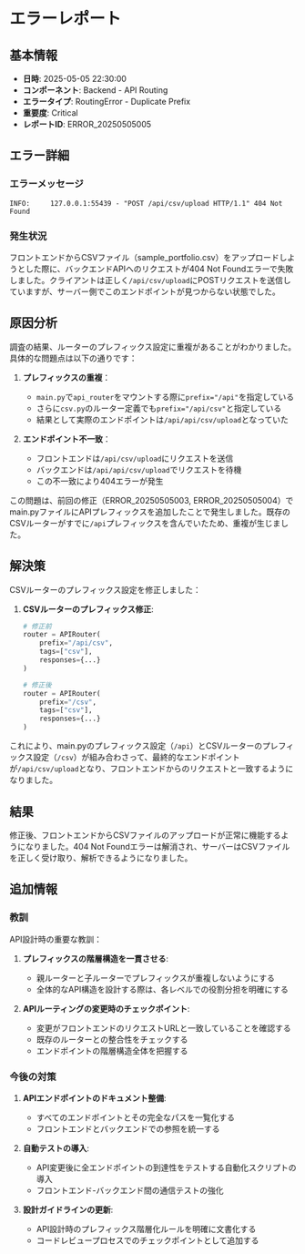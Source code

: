 # エラーレポート

## 基本情報

- **日時**: 2025-05-05 22:30:00
- **コンポーネント**: Backend - API Routing
- **エラータイプ**: RoutingError - Duplicate Prefix
- **重要度**: Critical
- **レポートID**: ERROR_20250505005

## エラー詳細

### エラーメッセージ

```
INFO:     127.0.0.1:55439 - "POST /api/csv/upload HTTP/1.1" 404 Not Found
```

### 発生状況

フロントエンドからCSVファイル（sample_portfolio.csv）をアップロードしようとした際に、バックエンドAPIへのリクエストが404 Not Foundエラーで失敗しました。クライアントは正しく`/api/csv/upload`にPOSTリクエストを送信していますが、サーバー側でこのエンドポイントが見つからない状態でした。

## 原因分析

調査の結果、ルーターのプレフィックス設定に重複があることがわかりました。具体的な問題点は以下の通りです：

1. **プレフィックスの重複**：
   - `main.py`で`api_router`をマウントする際に`prefix="/api"`を指定している
   - さらに`csv.py`のルーター定義でも`prefix="/api/csv"`と指定している
   - 結果として実際のエンドポイントは`/api/api/csv/upload`となっていた

2. **エンドポイント不一致**：
   - フロントエンドは`/api/csv/upload`にリクエストを送信
   - バックエンドは`/api/api/csv/upload`でリクエストを待機
   - この不一致により404エラーが発生

この問題は、前回の修正（ERROR_20250505003, ERROR_20250505004）でmain.pyファイルにAPIプレフィックスを追加したことで発生しました。既存のCSVルーターがすでに`/api`プレフィックスを含んでいたため、重複が生じました。

## 解決策

CSVルーターのプレフィックス設定を修正しました：

1. **CSVルーターのプレフィックス修正**:
   ```python
   # 修正前
   router = APIRouter(
       prefix="/api/csv",
       tags=["csv"],
       responses={...}
   )
   
   # 修正後
   router = APIRouter(
       prefix="/csv",
       tags=["csv"],
       responses={...}
   )
   ```

これにより、main.pyのプレフィックス設定（`/api`）とCSVルーターのプレフィックス設定（`/csv`）が組み合わさって、最終的なエンドポイントが`/api/csv/upload`となり、フロントエンドからのリクエストと一致するようになりました。

## 結果

修正後、フロントエンドからCSVファイルのアップロードが正常に機能するようになりました。404 Not Foundエラーは解消され、サーバーはCSVファイルを正しく受け取り、解析できるようになりました。

## 追加情報

### 教訓

API設計時の重要な教訓：

1. **プレフィックスの階層構造を一貫させる**:
   - 親ルーターと子ルーターでプレフィックスが重複しないようにする
   - 全体的なAPI構造を設計する際は、各レベルでの役割分担を明確にする

2. **APIルーティングの変更時のチェックポイント**:
   - 変更がフロントエンドのリクエストURLと一致していることを確認する
   - 既存のルーターとの整合性をチェックする
   - エンドポイントの階層構造全体を把握する

### 今後の対策

1. **APIエンドポイントのドキュメント整備**:
   - すべてのエンドポイントとその完全なパスを一覧化する
   - フロントエンドとバックエンドでの参照を統一する

2. **自動テストの導入**:
   - API変更後に全エンドポイントの到達性をテストする自動化スクリプトの導入
   - フロントエンド-バックエンド間の通信テストの強化

3. **設計ガイドラインの更新**:
   - API設計時のプレフィックス階層化ルールを明確に文書化する
   - コードレビュープロセスでのチェックポイントとして追加する